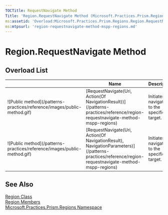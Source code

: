 ```yaml
---
TOCTitle: RequestNavigate Method
Title: 'Region.RequestNavigate Method (Microsoft.Practices.Prism.Regions)'
ms:assetid: 'Overload:Microsoft.Practices.Prism.Regions.Region.RequestNavigate'
ms:mtpsurl: 'region-requestnavigate-method-mspp-regions.md'
---
```



# Region.RequestNavigate Method

## Overload List


<table>

<thead>
<tr class="header">
<th> </th>
<th>Name</th>
<th>Description</th>
</tr>
</thead>
<tbody>
<tr class="odd">
<td>![Public method](/patterns-practices/reference/images/public-method.gif)</td>
<td>[RequestNavigate(Uri, Action(Of NavigationResult))](/patterns-practices/reference/region-requestnavigate-method-mspp-regions)</td>
<td><div class="summary">
Initiates navigation to the specified target.
</div></td>
</tr>
<tr class="even">
<td>![Public method](/patterns-practices/reference/images/public-method.gif)</td>
<td>[RequestNavigate(Uri, Action(Of NavigationResult), NavigationParameters)](/patterns-practices/reference/region-requestnavigate-method-mspp-regions)</td>
<td><div class="summary">
Initiates navigation to the specified target.
</div></td>
</tr>
</tbody>
</table>

## See Also

[Region Class](/patterns-practices/reference/region-class-mspp-regions)<br/>
[Region Members](/patterns-practices/reference/region-members-mspp-regions)<br/>
[Microsoft.Practices.Prism.Regions Namespace](/patterns-practices/reference/mspp-regions-namespace)<br/>